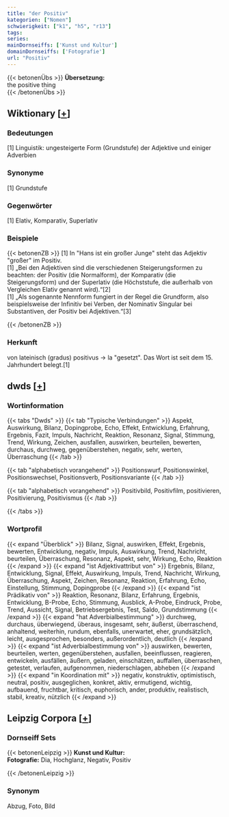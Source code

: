 ```yaml
---
title: "der Positiv"
kategorien: ["Nomen"]
schwierigkeit: ["k1", "h5", "r13"]
tags:
series:
mainDornseiffs: ['Kunst und Kultur']
domainDornseiffs: ['Fotografie']
url: "Positiv"
---
```


{{< betonenÜbs >}}
**Übersetzung:**  
the positive thing  
{{< /betonenÜbs >}}

## Wiktionary [[+](https://de.wiktionary.org/wiki/Positiv)]

### Bedeutungen
[1] Linguistik: ungesteigerte Form (Grundstufe) der Adjektive und einiger Adverbien  

### Synonyme
[1] Grundstufe  

### Gegenwörter
[1] Elativ, Komparativ, Superlativ  

### Beispiele
{{< betonenZB >}}
[1] In "Hans ist ein großer Junge" steht das Adjektiv "großer" im Positiv.  
[1] „Bei den Adjektiven sind die verschiedenen Steigerungsformen zu beachten: der Positiv (die Normalform), der Komparativ (die Steigerungsform) und der Superlativ (die Höchststufe, die außerhalb von Vergleichen Elativ genannt wird).“[2]  
[1] „Als sogenannte Nennform fungiert in der Regel die Grundform, also beispielsweise der Infinitiv bei Verben, der Nominativ Singular bei Substantiven, der Positiv bei Adjektiven.“[3]  

{{< /betonenZB >}}
### Herkunft
von lateinisch (gradus) positivus → la  "gesetzt". Das Wort ist seit dem 15. Jahrhundert belegt.[1]  



## dwds [[+](https://www.dwds.de/wb/Positiv)]

### Wortinformation
{{< tabs "Dwds" >}}
{{< tab "Typische Verbindungen" >}}
Aspekt, Auswirkung, Bilanz, Dopingprobe, Echo, Effekt, Entwicklung, Erfahrung, Ergebnis, Fazit, Impuls, Nachricht, Reaktion, Resonanz, Signal, Stimmung, Trend, Wirkung, Zeichen, ausfallen, auswirken, beurteilen, bewerten, durchaus, durchweg, gegenüberstehen, negativ, sehr, werten, Überraschung
{{< /tab >}}

{{< tab "alphabetisch vorangehend" >}}
Positionswurf, Positionswinkel, Positionswechsel, Positionsverb, Positionsvariante
{{< /tab >}}

{{< tab "alphabetisch vorangehend" >}}
Positivbild, Positivfilm, positivieren, Positivierung, Positivismus
{{< /tab >}}

{{< /tabs >}}

### Wortprofil
{{< expand "Überblick" >}} Bilanz, Signal, auswirken, Effekt, Ergebnis, bewerten, Entwicklung, negativ, Impuls, Auswirkung, Trend, Nachricht, beurteilen, Überraschung, Resonanz, Aspekt, sehr, Wirkung, Echo, Reaktion {{< /expand >}}
{{< expand "ist Adjektivattribut von" >}} Ergebnis, Bilanz, Entwicklung, Signal, Effekt, Auswirkung, Impuls, Trend, Nachricht, Wirkung, Überraschung, Aspekt, Zeichen, Resonanz, Reaktion, Erfahrung, Echo, Einstellung, Stimmung, Dopingprobe {{< /expand >}}
{{< expand "ist Prädikativ von" >}} Reaktion, Resonanz, Bilanz, Erfahrung, Ergebnis, Entwicklung, B-Probe, Echo, Stimmung, Ausblick, A-Probe, Eindruck, Probe, Trend, Aussicht, Signal, Betriebsergebnis, Test, Saldo, Grundstimmung {{< /expand >}}
{{< expand "hat Adverbialbestimmung" >}} durchweg, durchaus, überwiegend, überaus, insgesamt, sehr, äußerst, überraschend, anhaltend, weiterhin, rundum, ebenfalls, unerwartet, eher, grundsätzlich, leicht, ausgesprochen, besonders, außerordentlich, deutlich {{< /expand >}}
{{< expand "ist Adverbialbestimmung von" >}} auswirken, bewerten, beurteilen, werten, gegenüberstehen, ausfallen, beeinflussen, reagieren, entwickeln, ausfällen, äußern, geladen, einschätzen, auffallen, überraschen, getestet, verlaufen, aufgenommen, niederschlagen, abheben {{< /expand >}}
{{< expand "in Koordination mit" >}} negativ, konstruktiv, optimistisch, neutral, positiv, ausgeglichen, konkret, aktiv, ermutigend, wichtig, aufbauend, fruchtbar, kritisch, euphorisch, ander, produktiv, realistisch, stabil, kreativ, nützlich {{< /expand >}}

## Leipzig Corpora [[+](https://corpora.uni-leipzig.de/en/res?word=Positiv&corpusId=deu_newscrawl-public_2018)]

### Dornseiff Sets
{{< betonenLeipzig >}}
**Kunst und Kultur:**  
**Fotografie:** Dia, Hochglanz, Negativ, Positiv  

{{< /betonenLeipzig >}}

### Synonym
Abzug, Foto, Bild

